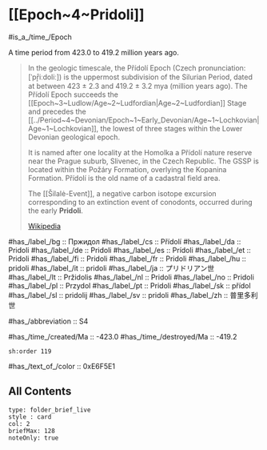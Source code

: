 
# [[Epoch~4~Pridoli]] 

#is_a_/time_/Epoch 

A time period from 423.0 to 419.2 million years ago. 

> In the geologic timescale, the Přídolí Epoch (Czech pronunciation: [ˈpr̝̊iːdoliː]) is the uppermost subdivision of the Silurian Period, dated at between 423 ± 2.3 and 419.2 ± 3.2 mya (million years ago). The Přídolí Epoch succeeds the [[Epoch~3~Ludlow/Age~2~Ludfordian|Age~2~Ludfordian]] Stage and precedes the [[../Period~4~Devonian/Epoch~1~Early_Devonian/Age~1~Lochkovian|Age~1~Lochkovian]], the lowest of three stages within the Lower Devonian geological epoch. 
> 
> It is named after one locality at the Homolka a Přídolí nature reserve near the Prague suburb, Slivenec, in the Czech Republic. The GSSP is located within the Požáry Formation, overlying the Kopanina Formation. Přídolí is the old name of a cadastral field area.
> 
> The [[Šilalė-Event]], a negative carbon isotope excursion corresponding to an extinction event of conodonts, occurred during the early **Pridoli**.
>
> [Wikipedia](https://en.wikipedia.org/wiki/Pridoli%20Epoch)


#has_/label_/bg  :: Пржидол
#has_/label_/cs  :: Přídolí
#has_/label_/da  :: Pridoli
#has_/label_/de  :: Pridoli
#has_/label_/es  :: Prídoli
#has_/label_/et  :: Pridoli
#has_/label_/fi  :: Pridoli
#has_/label_/fr  :: Pridoli
#has_/label_/hu  :: pridoli
#has_/label_/it  :: pridoli
#has_/label_/ja  :: プリドリアン世
#has_/label_/lt  :: Pržidolis
#has_/label_/nl  :: Pridoli
#has_/label_/no  :: Pridoli
#has_/label_/pl  :: Przydol
#has_/label_/pt  :: Pridoli
#has_/label_/sk  :: přídol
#has_/label_/sl  :: pridolij
#has_/label_/sv  :: pridoli
#has_/label_/zh  :: 普里多利世

#has_/abbreviation :: S4

#has_/time_/created/Ma :: -423.0 
#has_/time_/destroyed/Ma :: -419.2 

    sh:order 119 

#has_/text_of_/color :: 0xE6F5E1

## All Contents

```ccard
type: folder_brief_live
style : card
col: 2
briefMax: 128
noteOnly: true
```


